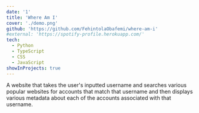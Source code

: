 ```yaml
---
date: '1'
title: 'Where Am I'
cover: './demo.png'
github: 'https://github.com/FehintolaObafemi/where-am-i'
#external: 'https://spotify-profile.herokuapp.com/'
tech:
  - Python
  - TypeScript
  - CSS
  - JavaScript
showInProjects: true
---
```


A website that takes the user's inputted username and searches various popular websites for accounts that match that username and then displays various metadata about each of the accounts associated with that username.
